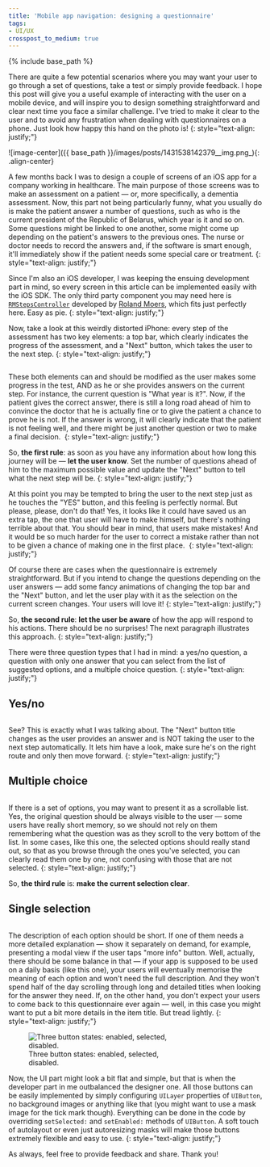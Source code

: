 ```yaml
---
title: 'Mobile app navigation: designing a questionnaire'
tags:
- UI/UX
crosspost_to_medium: true
---
```


{% include base_path %}

There are quite a few potential scenarios where you may want your user to go through a set of questions, take a test or simply provide feedback. I hope this post will give you a useful example of interacting with the user on a mobile device, and will inspire you to design something straightforward and clear next time you face a similar challenge. <!--more--> I've tried to make it clear to the user and to avoid any frustration when dealing with questionnaires on a phone. Just look how happy this hand on the photo is!
{: style="text-align: justify;"} 

![image-center]({{ base_path }}/images/posts/1431538142379__img.png_){: .align-center}    

A few months back I was to design a couple of screens of an iOS app for a company working in healthcare. The main purpose of those screens was to make an assessment on a patient — or, more specifically, a dementia assessment. Now, this part not being particularly funny, what you usually do is make the patient answer a number of questions, such as who is the current president of the Republic of Belarus, which year is it and so on. Some questions might be linked to one another, some might come up depending on the patient's answers to the previous ones. The nurse or doctor needs to record the answers and, if the software is smart enough, it'll immediately show if the patient needs some special care or treatment.
{: style="text-align: justify;"} 

Since I'm also an iOS developer, I was keeping the ensuing development part in mind, so every screen in this article can be implemented easily with the iOS SDK. The only third party component you may need here is <a target="_blank" href="https://github.com/CooperRS/RMStepsController">`RMStepsController`</a> developed by <a target="_blank" href="http://cooperrs.de">Roland Moers</a>, which fits just perfectly here. Easy as pie.
{: style="text-align: justify;"} 

Now, take a look at this weirdly distorted iPhone: every step of the assessment has two key elements: a top bar, which clearly indicates the progress of the assessment, and a "Next" button, which takes the user to the next step.
{: style="text-align: justify;"} 

<figure class="align-left" style="width: 300px" >
  <img src="{{ base_path }}/images/posts/1431539982649_distorted_phone.png_" alt="">
</figure> 

These both elements can and should be modified as the user makes some progress in the test, AND as he or she provides answers on the current step. For instance, the current question is "What year is it?". Now, if the patient gives the correct answer, there is still a long road ahead of him to convince the doctor that he is actually fine or to give the patient a chance to prove he is not. If the answer is wrong, it will clearly indicate that the patient is not feeling well, and there might be just another question or two to make a final decision. 
{: style="text-align: justify;"} 

So, **the first rule**: as soon as you have any information about how long this journey will be — **let the user know**. Set the number of questions ahead of him to the maximum possible value and update the "Next" button to tell what the next step will be.
{: style="text-align: justify;"} 

At this point you may be tempted to bring the user to the next step just as he touches the "YES" button, and this feeling is perfectly normal. But please, please, don't do that! Yes, it looks like it could have saved us an extra tap, the one that user will have to make himself, but there's nothing terrible about that. You should bear in mind, that users make mistakes! And it would be so much harder for the user to correct a mistake rather than not to be given a chance of making one in the first place. 
{: style="text-align: justify;"} 

Of course there are cases when the questionnaire is extremely straightforward. But if you intend to change the questions depending on the user answers — add some fancy animations of changing the top bar and the "Next" button, and let the user play with it as the selection on the current screen changes. Your users will love it!
{: style="text-align: justify;"} 

So, **the second rule**: **let the user be aware** of how the app will respond to his actions. There should be no surprises! The next paragraph illustrates this approach.
{: style="text-align: justify;"} 

There were three question types that I had in mind: a yes/no question, a question with only one answer that you can select from the list of suggested options, and a multiple choice question.
{: style="text-align: justify;"} 

## Yes/no
  
<figure class="align-center" style="width: 600px" >
  <img src="{{ base_path }}/images/posts/1431541890165__img.png_" alt="">
</figure> 
See? This is exactly what I was talking about. The "Next" button title changes as the user provides an answer and is NOT taking the user to the next step automatically. It lets him have a look, make sure he's on the right route and only then move forward.
{: style="text-align: justify;"} 

## Multiple choice

<figure class="align-center" style="width: 600px" >
  <img src="{{ base_path }}/images/posts/1431541930149__img.png_" alt="">
</figure>
If there is a set of options, you may want to present it as a scrollable list. Yes, the original question should be always visible to the user — some users have really short memory, so we should not rely on them remembering what the question was as they scroll to the very bottom of the list. In some cases, like this one, the selected options should really stand out, so that as you browse through the ones you've selected, you can clearly read them one by one, not confusing with those that are not selected.
{: style="text-align: justify;"} 

So, **the third rule** is: **make the current selection clear**.

## Single selection

<figure class="align-center" style="width: 600px" >
  <img src="{{ base_path }}/images/posts/1431541992019__img.png_" alt="">
</figure> 
The description of each option should be short. If one of them needs a more detailed explanation — show it separately on demand, for example, presenting a modal view if the user taps "more info" button. Well, actually, there should be some balance in that — if your app is supposed to be used on a daily basis (like this one), your users will eventually memorise the meaning of each option and won't need the full description. And they won't spend half of the day scrolling through long and detailed titles when looking for the answer they need. If, on the other hand, you don't expect your users to come back to this questionnaire ever again — well, in this case you might want to put a bit more details in the item title. But tread lightly.
{: style="text-align: justify;"} 

<figure class="align-left" style="width: 300px">
  <img src="{{ base_path }}/images/posts/1431540659386_buttons_states.png_" alt="Three button states: enabled, selected, disabled.">
  <figcaption>Three button states: enabled, selected, disabled.</figcaption>
</figure> 

Now, the UI part might look a bit flat and simple, but that is when the developer part in me outbalanced the designer one. All those buttons can be easily implemented by simply configuring `UILayer` properties of `UIButton`, no background images or anything like that (you might want to use a mask image for the tick mark though). Everything can be done in the code by overriding `setSelected:` and `setEnabled:` methods of `UIButton`. A soft touch of autolayout or even just autoresizing masks will make those buttons extremely flexible and easy to use.
{: style="text-align: justify;"} 
   	
As always, feel free to provide feedback and share. Thank you!

